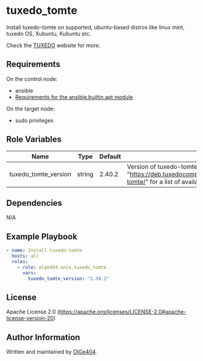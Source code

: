 tuxedo_tomte
=========

Install tuxedo-tomte on supported, ubuntu-based distros like linux mint, tuxedo OS, Xubuntu, Kubuntu etc.

Check the [TUXEDO](https://www.tuxedocomputers.com/en/Infos/Help-Support/Frequently-asked-questions/What-is-TUXEDO-Tomte-.tuxedo) website for more.

Requirements
------------

On the control node:

* ansible
* [Requirements for the ansible.builtin.apt module](https://docs.ansible.com/ansible/latest/collections/ansible/builtin/apt_module.html#requirements)

On the target node:

* sudo privileges

Role Variables
--------------

| Name                   | Type   | Default | Description                                                                                |
| ---------------------- | ------ | ------- | ------------------------------------------------------------------------------------------ |
| tuxedo_tomte_version   | string | 2.40.2  | Version of tuxedo-tomte to install. See "https://deb.tuxedocomputers.com/ubuntu/pool/main/t/tuxedo-tomte/" for a list of available versions. |

Dependencies
------------

N/A

Example Playbook
----------------

```yaml
- name: Install tuxedo-tomte
  hosts: all
  roles:
    - role: olge404.unix.tuxedo_tomte
      vars:
        tuxedo_tomte_version: "2.39.2"
```

License
-------

Apache License 2.0 (https://apache.org/licenses/LICENSE-2.0#apache-license-version-20)

Author Information
------------------

Written and maintained by [OlGe404](https://github.com/OlGe404).

